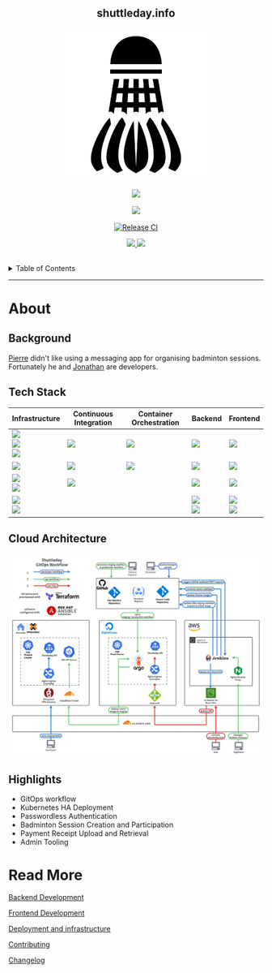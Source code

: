 <div align='center'>

## shuttleday.info

<p>
  <img src="docs/shuttlecock.webp" width=300>
</p>
<p>
  <a href="https://github.com/shuttleday/shuttleday/blob/main/LICENSE.md">
    <img src="https://img.shields.io/badge/license-WTFPL-brightgreen">
  </a>
</p>

<p>
  <a href="https://codecov.io/github/shuttleday/shuttleday" > 
    <img src="https://codecov.io/github/shuttleday/shuttleday/branch/main/graph/badge.svg?token=KA4B01QNXI"/> 
  </a>
</p>

[![Release CI](https://github.com/shuttleday/shuttleday/actions/workflows/release.yml/badge.svg)](https://github.com/shuttleday/shuttleday/actions/workflows/release.yml)

<p>

<a href="https://status.shuttleday.info">
<img src="https://uptime-kuma.pierreccesario.com/api/badge/9/uptime/720?label=API%20Uptime%2030d">
</a>
<a href="https://status.shuttleday.info">
<img src="https://uptime-kuma.pierreccesario.com/api/badge/5/uptime/720?label=Frontend%20Uptime%2030d">
</a>

</p>
</div>
</br>
<details>
  <summary>Table of Contents</summary>
  <ol>
    <li>
      <a href="#about">About</a>
      <ol>
        <li><a href="#background">Background</a></li>
        <li><a href="#tech-stack">Tech Stack</a></li>
        <li><a href="#cloud-architecture">Cloud Architecture</a></li>
        <li><a href="#highlights">Highlights</a></li>
      </ol>
    </li>
    <li><a href="#read-more">Read More</a></li>
  </ol>
</details>
<hr/>

[aws]: https://img.shields.io/badge/Amazon_AWS-FF9900?style=for-the-badge&logo=amazonaws&logoColor=white
[digitalocean]: https://img.shields.io/badge/Digital_Ocean-0080FF?style=for-the-badge&logo=DigitalOcean&logoColor=white
[proxmox]: https://img.shields.io/badge/Proxmox-000000?style=for-the-badge&logo=Proxmox&logoColor=orange
[red-hat]: https://img.shields.io/badge/Red%20Hat-EE0000?style=for-the-badge&logo=redhat&logoColor=white
[terraform]: https://img.shields.io/badge/Terraform-7B42BC?style=for-the-badge&logo=terraform&logoColor=white
[ansible]: https://img.shields.io/badge/Ansible-000000?style=for-the-badge&logo=ansible&logoColor=white
[nginx]: https://img.shields.io/badge/Nginx-009639?style=for-the-badge&logo=nginx&logoColor=white
[cloudflare]: https://img.shields.io/badge/Cloudflare-F38020?style=for-the-badge&logo=Cloudflare&logoColor=white
[github-actions]: https://img.shields.io/badge/GitHub_Actions-2088FF?style=for-the-badge&logo=github-actions&logoColor=white
[jest]: https://img.shields.io/badge/Jest-C21325?style=for-the-badge&logo=jest&logoColor=white
[docker]: https://img.shields.io/badge/Docker-2CA5E0?style=for-the-badge&logo=docker&logoColor=white
[kubernetes]: https://img.shields.io/badge/kubernetes-326ce5.svg?&style=for-the-badge&logo=kubernetes&logoColor=white
[argocd]: https://img.shields.io/badge/Argo%20CD-1e0b3e?style=for-the-badge&logo=argo&logoColor=#d16044
[mongodb]: https://img.shields.io/badge/MongoDB-4EA94B?style=for-the-badge&logo=mongodb&logoColor=white
[nodejs]: https://img.shields.io/badge/Node.js-339933?style=for-the-badge&logo=nodedotjs&logoColor=white
[typescript]: https://img.shields.io/badge/TypeScript-007ACC?style=for-the-badge&logo=typescript&logoColor=white
[expressjs]: https://img.shields.io/badge/Express.js-000000?style=for-the-badge&logo=express&logoColor=white
[jwt]: https://img.shields.io/badge/JWT-000000?style=for-the-badge&logo=JSON%20web%20tokens&logoColor=white
[react]: https://img.shields.io/badge/React-20232A?style=for-the-badge&logo=react&logoColor=61DAFB
[javascript]: https://img.shields.io/badge/JavaScript-323330?style=for-the-badge&logo=javascript&logoColor=F7DF1E
[webpack]: https://img.shields.io/badge/Webpack-8DD6F9?style=for-the-badge&logo=Webpack&logoColor=white
[material-ui]: https://img.shields.io/badge/Material%20UI-007FFF?style=for-the-badge&logo=mui&logoColor=white
[tailwind]: https://img.shields.io/badge/Tailwind_CSS-38B2AC?style=for-the-badge&logo=tailwind-css&logoColor=white

# About

## Background

[Pierre](https://pierreccesario.com) didn't like using a messaging app for organising badminton sessions. Fortunately he and [Jonathan](https://tjonathan.com) are developers.

## Tech Stack

| Infrastructure                                    | Continuous Integration | Container Orchestration | Backend                      | Frontend                            |
| ------------------------------------------------- | ---------------------- | ----------------------- | ---------------------------- | ----------------------------------- |
| ![][aws] <br> ![][digitalocean] <br> ![][Proxmox] | ![][github-actions]    | ![][kubernetes]         | ![][mongodb]                 | ![][react]                          |
| ![][red-hat]                                      | ![][docker]            | ![][argocd]             | ![][typescript]              | ![][javascript]                     |
| ![][terraform] <br> ![][ansible]                  | ![][jest]              |                         | ![][nodejs]                  | ![][webpack]                        |
| ![][nginx] <br> ![][cloudflare]                   |                        |                         | ![][expressjs] <br> ![][jwt] | ![][tailwind] <br> ![][material-ui] |

## Cloud Architecture

![](docs/images/systemArchitecture.webp)

## Highlights

- GitOps workflow
- Kubernetes HA Deployment
- Passwordless Authentication
- Badminton Session Creation and Participation
- Payment Receipt Upload and Retrieval
- Admin Tooling

# Read More

[Backend Development](bdlist-backend/README.md)

[Frontend Development](bdlist-frontend/README.md)

[Deployment and infrastructure](./docs/DEPLOYMENT.md)

[Contributing](./docs/CONTRIBUTING.md)

[Changelog](./docs/CHANGELOG.md)

